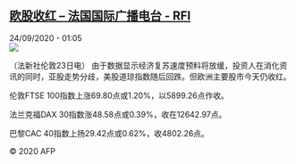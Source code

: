 <!--1600905362000-->
[欧股收红 – 法国国际广播电台 - RFI](http://www.rfi.fr//cn/contenu/20200924-%E6%AC%A7%E8%82%A1%E6%94%B6%E7%BA%A2)
------

<div>24/09/2020 - 01:05</div><img src="https://s.rfi.fr/media/display/40b871aa-fdf6-11ea-8a81-005056a98db9/w:310/p:16x9/eco0001b.200924070502.jpg"><div class="t-content__body u-clearfix"><p>（法新社伦敦23日电）    由于数据显示经济复苏速度预料将放缓，投资人在消化资讯的同时，亚股走势分歧，美股道琼指数随后回跌。但欧洲主要股市今天仍收红。</p><p>    伦敦FTSE 100指数上涨69.80点或1.20%，以5899.26点作收。</p><p>    法兰克福DAX 30指数涨48.58点或0.39%，收在12642.97点。</p><p>    巴黎CAC 40指数上扬29.42点或0.62%，收4802.26点。</p><p class="t-copyright">© 2020 AFP</p>        </div>
